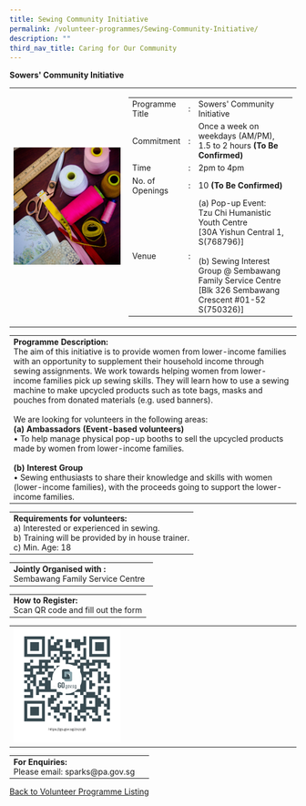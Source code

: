 ```yaml
---
title: Sewing Community Initiative
permalink: /volunteer-programmes/Sewing-Community-Initiative/
description: ""
third_nav_title: Caring for Our Community
---
```

**Sowers' Community Initiative**

<table border="0" width="100%">
	<tr>
		<td width="40%">
			<img src="/images/Sewers'%20Community.png" style="width=200px;height=auto;"/>
		</td>
		<td width="60%">
			<table border="0" width="100%">
				<tr>
					<td width="20%">
						Programme Title
					</td>
					<td width="5%">
						:
					</td>
					<td  width="75%">
						Sowers' Community Initiative
					</td>
				</tr>
				<tr>
					<td width="20%">
						Commitment
					</td>
					<td width="5%">
						:
					</td>
					<td  width="75%">
						Once a week on weekdays (AM/PM), 1.5 to 2 hours <b>(To Be Confirmed)</b>
					</td>
				</tr>
				<tr>
					<td width="20%">
						Time
					</td>
					<td width="5%">
						:
					</td>
					<td  width="75%">
						2pm to 4pm
					</td>
				</tr>
				<tr>
					<td width="20%">
						No. of Openings
					</td>
					<td width="5%">
						:
					</td>
					<td  width="75%">
						10 <b>(To Be Confirmed)</b>
					</td>
				</tr>
				<tr>
					<td width="20%">
						Venue
					</td>
					<td width="5%">
						:
					</td>
					<td  width="75%">
						(a)	Pop-up Event:<br>
Tzu Chi Humanistic Youth Centre<br>
   [30A Yishun Central 1, S(768796)]<br><br>(b)	Sewing Interest Group @ Sembawang Family Service Centre<br>[Blk 326 Sembawang Crescent #01-52 S(750326)]
					</td>
				</tr>
			</table>
		</td>
	</tr>
</table>

<table border="0" width="100%">
	<tr>
		<td>
			<b>Programme Description:</b><br>
			   The aim of this initiative is to provide women from lower-income families with an opportunity to supplement their household income through sewing assignments. We work towards helping women from lower-income families pick up sewing skills. They will learn how to use a sewing machine to make upcycled products such as tote bags, masks and pouches from donated materials (e.g. used banners).<br>
<br>We are looking for volunteers in the following areas:<br> 
<b>(a)	Ambassadors (Event-based volunteers)</b><br>
•	To help manage physical pop-up booths to sell the upcycled products made by women from lower-income families.<br> 
<br><b>(b)	Interest Group</b><br>
•	Sewing enthusiasts to share their knowledge and skills with women (lower-income families), with the proceeds going to support the lower-income families.<br>
		</td>
	</tr>
</table>

<table border="0" width="100%">
	<tr>
		<td>
			<b>Requirements for volunteers:</b><br>
			a) Interested or experienced in sewing.<br>
b) Training will be provided by in house trainer.<br>
			c) Min. Age: 18 
		</td>
	</tr>
</table>

<table border="0" width="100%">
	<tr>
		<td>
			<b>Jointly Organised with :</b><br>Sembawang Family Service Centre
			&nbsp;
		</td>
	</tr>
</table>

<table border="0" width="100%">
	<tr>
		<td>
			<b>How to Register:</b><br>
			Scan QR code and fill out the form<br>
		</td>
	</tr>
</table>

<table border="0" width="100%">
	<tr>
		<td width="40%">
			<img src="/images/Sewers'%20Community%20Initiative-QR.png" style="width=200px;height=auto;"/>
		</td>
		<td>
			&nbsp;
		</td>
	</tr>
	</table>

<table border="0" width="100%">
	<tr>
		<td>
			<b>For Enquiries:</b><br>
			Please email: sparks@pa.gov.sg<br>
		</td>
		<td>
			&nbsp;
		</td>
	</tr>
</table>

<a href="/volunteer-programmes/Programmes">
	Back to Volunteer Programme Listing
	</a>